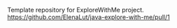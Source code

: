 Template repository for ExploreWithMe project.
https://github.com/ElenaLut/java-explore-with-me/pull/1
